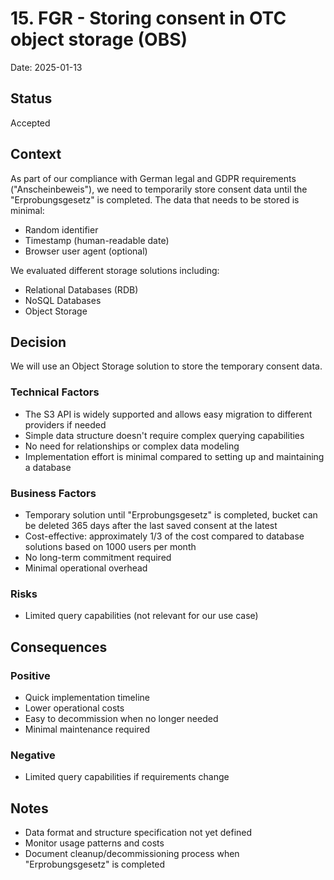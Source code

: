 # 15. FGR - Storing consent in OTC object storage (OBS)

Date: 2025-01-13

## Status

Accepted

## Context

As part of our compliance with German legal and GDPR requirements ("Anscheinbeweis"), we need
to temporarily store consent data until the "Erprobungsgesetz" is completed. The data that needs to be stored is minimal:

- Random identifier
- Timestamp (human-readable date)
- Browser user agent (optional)

We evaluated different storage solutions including:

- Relational Databases (RDB)
- NoSQL Databases
- Object Storage

## Decision

We will use an Object Storage solution to store the temporary consent data.

### Technical Factors

- The S3 API is widely supported and allows easy migration to different providers if needed
- Simple data structure doesn't require complex querying capabilities
- No need for relationships or complex data modeling
- Implementation effort is minimal compared to setting up and maintaining a database

### Business Factors

- Temporary solution until "Erprobungsgesetz" is completed, bucket can be deleted 365 days after the last saved consent at the latest
- Cost-effective: approximately 1/3 of the cost compared to database solutions based on 1000 users per month
- No long-term commitment required
- Minimal operational overhead

### Risks

- Limited query capabilities (not relevant for our use case)

## Consequences

### Positive

- Quick implementation timeline
- Lower operational costs
- Easy to decommission when no longer needed
- Minimal maintenance required

### Negative

- Limited query capabilities if requirements change

## Notes

- Data format and structure specification not yet defined
- Monitor usage patterns and costs
- Document cleanup/decommissioning process when "Erprobungsgesetz" is completed
